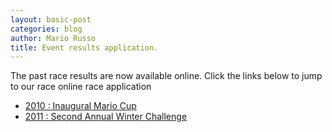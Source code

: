 ```yaml
---
layout: basic-post
categories: blog
author: Mario Russo
title: Event results application.
---
```

<div>
    <p>The past race results are now available online. Click the links below to jump to our race online race application</p>
    <ul>
        <li>
            <a href="http://themariocup.appspot.com/event/view/ag1zfnRoZW1hcmlvY3VwcgwLEgVFdmVudBjPZQw">2010&#160;: Inaugural Mario Cup</a>
        </li>
        <li>
            <a href="http://themariocup.appspot.com/event/view/ag1zfnRoZW1hcmlvY3VwcgwLEgVFdmVudBiddQw">2011&#160;: Second Annual Winter Challenge</a>
        </li>
    </ul>
</div>